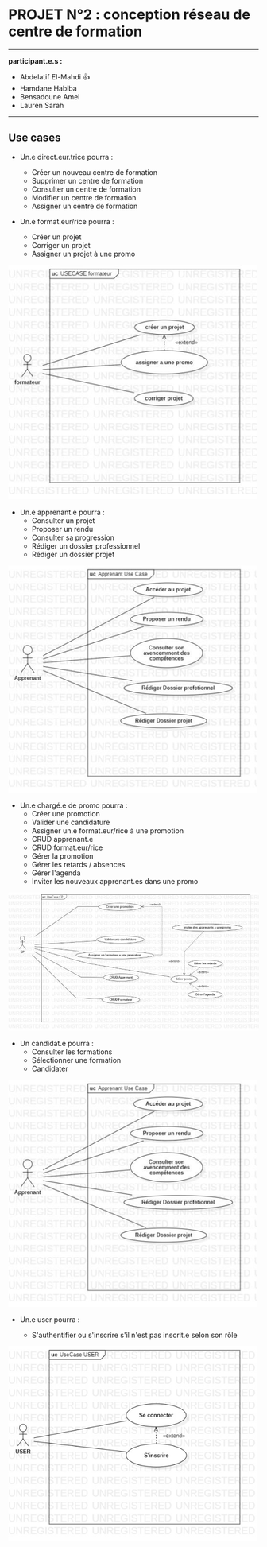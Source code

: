 # **PROJET N°2 : conception réseau de centre de formation**


---

**participant.e.s :**
*  Abdelatif El-Mahdi :+1: 
*  Hamdane Habiba 
*  Bensadoune Amel  
*  Lauren Sarah  

---

## Use cases 

- Un.e direct.eur.trice pourra : 
    - Créer un nouveau centre de formation
    - Supprimer un centre de formation
    - Consulter un centre de formation
    - Modifier un centre de formation
    - Assigner un centre de formation
    
 
  


- Un.e format.eur/rice pourra : 
    - Créer un projet
    - Corriger un projet
    - Assigner un projet à une promo
    
<img src="Diagrams Use Cases/3.jpg" width="500" title="hover text">

- Un.e apprenant.e pourra : 
    - Consulter un projet
    - Proposer un rendu
    - Consulter sa progression 
    - Rédiger un dossier professionnel
    - Rédiger un dossier projet 

<img src="Diagrams Use Cases/4.jpg" width="500" title="hover text">


- Un.e chargé.e de promo pourra : 
    - Créer une promotion
    - Valider une candidature
    - Assigner un.e format.eur/rice à une promotion
    - CRUD apprenant.e
    - CRUD format.eur/rice
    - Gérer la promotion
    - Gérer les retards / absences
    - Gérer l'agenda
    - Inviter les nouveaux apprenant.es dans une promo
    
<img src="Diagrams Use Cases/5.jpg" title="hover text">

- Un candidat.e pourra : 
    - Consulter les formations
    - Sélectionner une formation 
    - Candidater
    
<img src="Diagrams Use Cases/4.jpg" width="500" title="hover text">

- Un.e user pourra : 

    - S'authentifier ou s'inscrire s'il n'est pas inscrit.e selon son rôle
        
<img src="Diagrams Use Cases/2.jpg" width="500" title="hover text">
